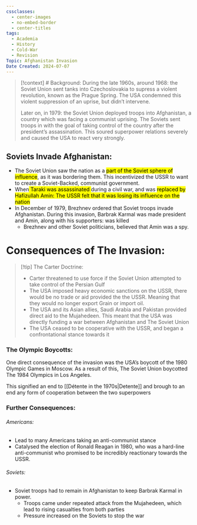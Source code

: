 ```yaml
---
cssclasses:
  - center-images
  - no-embed-border
  - center-titles
tags:
  - Academia
  - History
  - Cold-War
  - Revision
Topic: Afghanistan Invasion
Date Created: 2024-07-07
---
```

>[!context] # Background: 
>During the late 1960s, around 1968: the Soviet Union sent tanks into Czechoslovakia to supress a violent revolution, known as the Prague Spring. The USA condemned this violent suppression of an uprise, but didn’t intervene. 
>
>Later on, in 1979: the Soviet Union deployed troops into Afghanistan, a country which was facing a communist uprising. The Soviets sent troops in with the goal of taking control of the country after the president’s assassination. This soured superpower relations severely and caused the USA to react very strongly. 

## Soviets Invade Afghanistan:
- The Soviet Union saw the nation as a <mark class="hltr-red">part of the Soviet sphere of influence</mark>, as it was bordering them. This incentivized the USSR to want to create a Soviet-Backed, communist government. 
- When<mark class="hltr-pink"> Taraki was assassinated </mark>during a civil war, and was <mark class="hltr-purple">replaced by Hafizullah Amin: The USSR felt that it was losing its influence on the nation </mark>
- In December of 1979, Brezhnev ordered that Soviet troops invade Afghanistan. During this invasion, Barbrak Karmal was made president and Amin, along with his supporters: was killed
	- Brezhnev and other Soviet politicians, believed that Amin was a spy. 

# Consequences of The Invasion: 
>[!tip] The Carter Doctrine: 
>- Carter threatened to use force if the Soviet Union attempted to take control of the Persian Gulf
>- The USA imposed heavy economic sanctions on the USSR, there would be no trade or aid provided the the USSR. Meaning that they would no longer export Grain or import oil. 
>- The USA and its Asian allies, Saudi Arabia and Pakistan provided direct aid to the Mujahedeen. This meant that the USA was directly funding a war between Afghanistan and The Soviet Union 
>- The USA ceased to be cooperative with the USSR, and began a confrontational stance towards it 

### The Olympic Boycotts: 
One direct consequence of the invasion was the USA’s boycott of the 1980 Olympic Games in Moscow. As a result of this, The Soviet Union boycotted The 1984 Olympics in Los Angeles. 

This signified an end to [[Détente in the 1970s|Detente]] and brough to an end any form of cooperation between the two superpowers

### Further Consequences: 
###### Americans: 
- Lead to many Americans taking an anti-communist stance
- Catalysed the election of Ronald Reagan in 1980, who was a hard-line anti-communist who promised to be incredibly reactionary towards the USSR. 
###### Soviets: 
- Soviet troops had to remain in Afghanistan to keep Barbrak Karmal in power. 
	- Troops came under repeated attack from the Mujahedeen, which lead to rising casualties from both parties
	- Pressure increased on the Soviets to stop the war 
